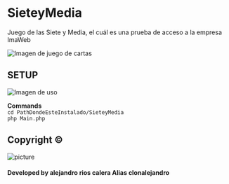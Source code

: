 # SieteyMedia
Juego de las Siete y Media, el cuál es una prueba de acceso a la empresa ImaWeb

![Imagen de juego de cartas](https://i.imgur.com/njBlFlO.jpg)


## SETUP 

![Imagen de uso](https://i.imgur.com/rMES634.gif)

**Commands**  \
`cd PathDondeEsteInstalado/SieteyMedia` \
`php Main.php`


## Copyright ©

![picture](https://i.imgur.com/1mIWzya.png)
#### Developed by alejandro rios calera Alias clonalejandro
